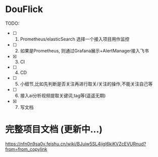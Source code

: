 # DouFlick

TODO:
- [ ] 1. Prometheus/elasticSearch 选择一个接入项目用作监控
- [ ] 2. 如果是Prometheus, 则通过Grafana展示+AlertManager接入飞书
- [x] 3. CI
- [ ] 4. CD
- [ ] 5. 小细节,比如先判断是否关注再进行取关/关注的操作,不能关注自己等
- [ ] 6. 接入ai分析视频提取关键词,tag等(遥遥无期)
- [x] 7. 写文档

# 完整项目文档 (更新中...)
https://nfn0n9sa0v.feishu.cn/wiki/BJuiw5SL4ijgI6kiKVZcEVURnud?from=from_copylink